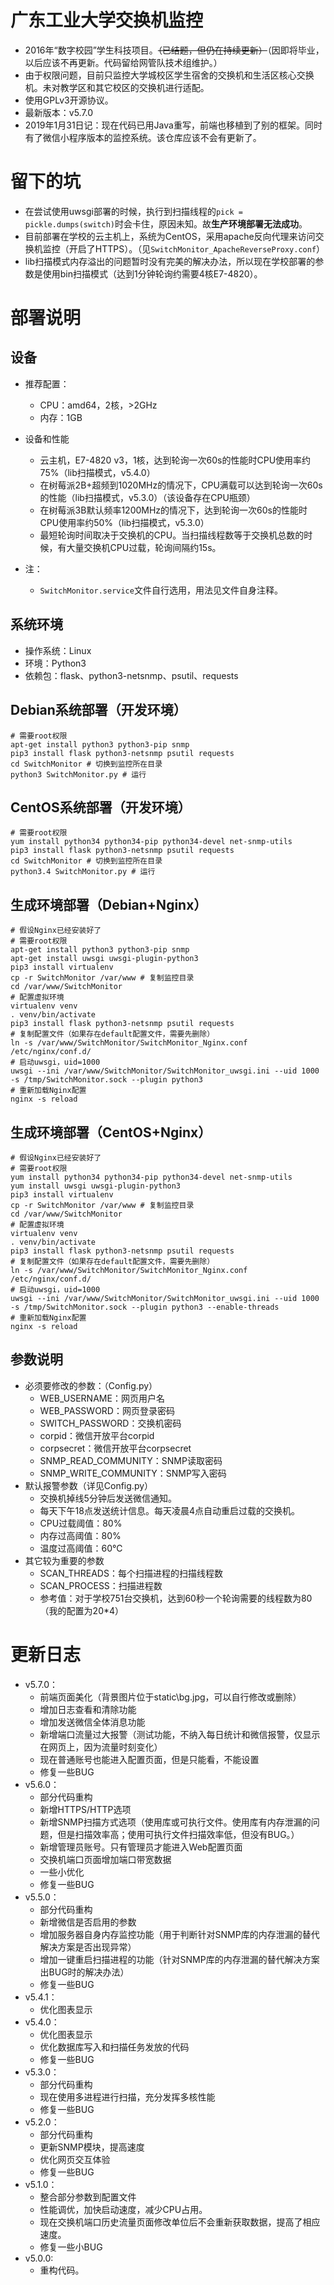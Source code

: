 # 广东工业大学交换机监控

- 2016年“数字校园”学生科技项目。~~（已结题，但仍在持续更新）~~（因即将毕业，以后应该不再更新。代码留给网管队技术组维护。）
- 由于权限问题，目前只监控大学城校区学生宿舍的交换机和生活区核心交换机。未对教学区和其它校区的交换机进行适配。  
- 使用GPLv3开源协议。
- 最新版本：v5.7.0
- 2019年1月31日记：现在代码已用Java重写，前端也移植到了别的框架。同时有了微信小程序版本的监控系统。该仓库应该不会有更新了。

# 留下的坑

- 在尝试使用uwsgi部署的时候，执行到扫描线程的`pick = pickle.dumps(switch)`时会卡住，原因未知。故**生产环境部署无法成功**。
- 目前部署在学校的云主机上，系统为CentOS，采用apache反向代理来访问交换机监控（开启了HTTPS）。（见`SwitchMonitor_ApacheReverseProxy.conf`）
- lib扫描模式内存溢出的问题暂时没有完美的解决办法，所以现在学校部署的参数是使用bin扫描模式（达到1分钟轮询约需要4核E7-4820）。

# 部署说明

## 设备

- 推荐配置：
  - CPU：amd64，2核，>2GHz
  - 内存：1GB

- 设备和性能
   - 云主机，E7-4820 v3，1核，达到轮询一次60s的性能时CPU使用率约75%（lib扫描模式，v5.4.0）
   - 在树莓派2B+超频到1020MHz的情况下，CPU满载可以达到轮询一次60s的性能（lib扫描模式，v5.3.0）（该设备存在CPU瓶颈）
   - 在树莓派3B默认频率1200MHz的情况下，达到轮询一次60s的性能时CPU使用率约50%（lib扫描模式，v5.3.0）
   - 最短轮询时间取决于交换机的CPU。当扫描线程数等于交换机总数的时候，有大量交换机CPU过载，轮询间隔约15s。
   
- 注：
   - `SwitchMonitor.service`文件自行选用，用法见文件自身注释。

## 系统环境

- 操作系统：Linux
- 环境：Python3
- 依赖包：flask、python3-netsnmp、psutil、requests

## Debian系统部署（开发环境）

```shell
# 需要root权限
apt-get install python3 python3-pip snmp
pip3 install flask python3-netsnmp psutil requests
cd SwitchMonitor # 切换到监控所在目录
python3 SwitchMonitor.py # 运行
```

## CentOS系统部署（开发环境）

```shell
# 需要root权限
yum install python34 python34-pip python34-devel net-snmp-utils
pip3 install flask python3-netsnmp psutil requests
cd SwitchMonitor # 切换到监控所在目录
python3.4 SwitchMonitor.py # 运行
```

## 生成环境部署（Debian+Nginx）

```shell
# 假设Nginx已经安装好了
# 需要root权限
apt-get install python3 python3-pip snmp
apt-get install uwsgi uwsgi-plugin-python3
pip3 install virtualenv
cp -r SwitchMonitor /var/www # 复制监控目录
cd /var/www/SwitchMonitor
# 配置虚拟环境
virtualenv venv
. venv/bin/activate
pip3 install flask python3-netsnmp psutil requests
# 复制配置文件（如果存在default配置文件，需要先删除）
ln -s /var/www/SwitchMonitor/SwitchMonitor_Nginx.conf /etc/nginx/conf.d/
# 启动uwsgi，uid=1000
uwsgi --ini /var/www/SwitchMonitor/SwitchMonitor_uwsgi.ini --uid 1000 -s /tmp/SwitchMonitor.sock --plugin python3
# 重新加载Nginx配置
nginx -s reload
```

## 生成环境部署（CentOS+Nginx）

```shell
# 假设Nginx已经安装好了
# 需要root权限
yum install python34 python34-pip python34-devel net-snmp-utils
yum install uwsgi uwsgi-plugin-python3
pip3 install virtualenv
cp -r SwitchMonitor /var/www # 复制监控目录
cd /var/www/SwitchMonitor
# 配置虚拟环境
virtualenv venv
. venv/bin/activate
pip3 install flask python3-netsnmp psutil requests
# 复制配置文件（如果存在default配置文件，需要先删除）
ln -s /var/www/SwitchMonitor/SwitchMonitor_Nginx.conf /etc/nginx/conf.d/
# 启动uwsgi，uid=1000
uwsgi --ini /var/www/SwitchMonitor/SwitchMonitor_uwsgi.ini --uid 1000 -s /tmp/SwitchMonitor.sock --plugin python3 --enable-threads
# 重新加载Nginx配置
nginx -s reload
```

## 参数说明

- 必须要修改的参数：（Config.py）
  - WEB_USERNAME：网页用户名
  - WEB_PASSWORD：网页登录密码
  - SWITCH_PASSWORD：交换机密码
  - corpid：微信开放平台corpid
  - corpsecret：微信开放平台corpsecret
  - SNMP_READ_COMMUNITY：SNMP读取密码
  - SNMP_WRITE_COMMUNITY：SNMP写入密码
- 默认报警参数（详见Config.py）
  - 交换机掉线5分钟后发送微信通知。
  - 每天下午18点发送统计信息。每天凌晨4点自动重启过载的交换机。
  - CPU过载阈值：80%
  - 内存过高阈值：80%
  - 温度过高阈值：60℃
- 其它较为重要的参数
   - SCAN_THREADS：每个扫描进程的扫描线程数
   - SCAN_PROCESS：扫描进程数
   - 参考值：对于学校751台交换机，达到60秒一个轮询需要的线程数为80（我的配置为20*4）

# 更新日志

- v5.7.0：
  - 前端页面美化（背景图片位于static\bg.jpg，可以自行修改或删除）
  - 增加日志查看和清除功能
  - 增加发送微信全体消息功能
  - 新增端口流量过大报警（测试功能，不纳入每日统计和微信报警，仅显示在网页上，因为流量时刻变化）
  - 现在普通账号也能进入配置页面，但是只能看，不能设置
  - 修复一些BUG
- v5.6.0：
  - 部分代码重构
  - 新增HTTPS/HTTP选项
  - 新增SNMP扫描方式选项（使用库或可执行文件。使用库有内存泄漏的问题，但是扫描效率高；使用可执行文件扫描效率低，但没有BUG。）
  - 新增管理员账号。只有管理员才能进入Web配置页面
  - 交换机端口页面增加端口带宽数据
  - 一些小优化
  - 修复一些BUG
- v5.5.0：
  - 部分代码重构
  - 新增微信是否启用的参数
  - 增加服务器自身内存监控功能（用于判断针对SNMP库的内存泄漏的替代解决方案是否出现异常）
  - 增加一键重启扫描进程的功能（针对SNMP库的内存泄漏的替代解决方案出BUG时的解决办法）
  - 修复一些BUG
- v5.4.1：
  - 优化图表显示
- v5.4.0：
  - 优化图表显示
  - 优化数据库写入和扫描任务发放的代码
  - 修复一些BUG
- v5.3.0：
  - 部分代码重构
  - 现在使用多进程进行扫描，充分发挥多核性能
  - 修复一些BUG
- v5.2.0：
  - 部分代码重构
  - 更新SNMP模块，提高速度
  - 优化网页交互体验
  - 修复一些BUG
- v5.1.0：
  - 整合部分参数到配置文件
  - 性能调优，加快启动速度，减少CPU占用。
  - 现在交换机端口历史流量页面修改单位后不会重新获取数据，提高了相应速度。
  - 修复一些小BUG
- v5.0.0:
  - 重构代码。
